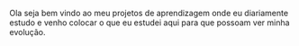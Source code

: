 Ola seja bem vindo ao meu projetos de aprendizagem onde eu diariamente estudo e venho colocar o que eu estudei aqui para que possoam ver minha evolução.
